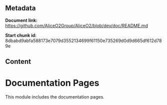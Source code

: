 ## Metadata

**Document link:** https://github.com/AliceO2Group/AliceO2/blob/dev/doc/README.md

**Start chunk id:** 8dbabd9abfa588173e7079d3552134699f61150e735269d0d9d665df612d789e

## Content

<!-- doxy
\page refdoc Documentation pages
/doxy -->

# Documentation Pages

This module includes the documentation pages.

<!-- doxy
* \subpage refdocCLion
* \subpage refdocCMakeInstructions
* \subpage refdocModernCMakeMigration
* \subpage refdocCodeOrganization
* \subpage refdocDebugging
* \subpage refdocDetectorSimulation
* \subpage refdocDoxygenInstructions
* \subpage refdocManPages
* \subpage refdocUpgrades
* \subpage refprodtestsfull-system-test
/doxy -->